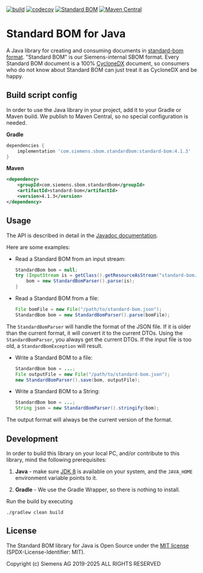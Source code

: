 [![build](https://github.com/siemens/standard-bom-java/actions/workflows/build.yml/badge.svg)](https://github.com/siemens/standard-bom-java/actions/workflows/build.yml)
[![codecov](https://codecov.io/gh/siemens/standard-bom-java/graph/badge.svg?token=03UC0U5M10)](https://codecov.io/gh/siemens/standard-bom-java)
[![Standard BOM](https://img.shields.io/badge/Standard%20BOM-v3.0.0-1f425f.svg)](https://code.siemens.com/sbom/standard-bom/-/releases/v3.0.0)
[![Maven Central](https://img.shields.io/maven-central/v/com.siemens.sbom.standardbom/standard-bom)](https://central.sonatype.com/artifact/com.siemens.sbom.standardbom/standard-bom)


# Standard BOM for Java

A Java library for creating and consuming documents in
[standard-bom format](https://sbom.siemens.io/latest/format.html). "Standard BOM" is our Siemens-internal SBOM
format. Every Standard BOM document is a 100% [CycloneDX](https://cyclonedx.org/) document, so consumers who do not
know about Standard BOM can just treat it as CycloneDX and be happy.


## Build script config

In order to use the Java library in your project, add it to your Gradle or Maven build. We publish to Maven Central,
so no special configuration is needed.

**Gradle**
```groovy
dependencies {
    implementation 'com.siemens.sbom.standardbom:standard-bom:4.1.3'
}
```

**Maven**
```xml
<dependency>
    <groupId>com.siemens.sbom.standardbom</groupId>
    <artifactId>standard-bom</artifactId>
    <version>4.1.3</version>
</dependency>
```


## Usage

The API is described in detail in the
[Javadoc documentation](https://siemens.github.io/standard-bom-java/latest/).

Here are some examples:

- Read a Standard BOM from an input stream:
  ```java
  StandardBom bom = null;
  try (InputStream is = getClass().getResourceAsStream("standard-bom.json")) {
      bom = new StandardBomParser().parse(is);
  }
  ```
- Read a Standard BOM from a file:
  ```java
  File bomFile = new File("/path/to/standard-bom.json");
  StandardBom bom = new StandardBomParser().parse(bomFile);
  ```

The `StandardBomParser` will handle the format of the JSON file. If it is older than the current format, it will
convert it to the current DTOs. Using the `StandardBomParser`, you always get the current DTOs. If the input file is
too old, a `StandardBomException` will result.

- Write a Standard BOM to a file:
  ```java
  StandardBom bom = ...;
  File outputFile = new File("/path/to/standard-bom.json");
  new StandardBomParser().save(bom, outputFile);
  ```
- Write a Standard BOM to a String:
  ```java
  StandardBom bom = ...;
  String json = new StandardBomParser().stringify(bom);
  ```

The output format will always be the current version of the format.


## Development

In order to build this library on your local PC, and/or contribute to this library, mind the following prerequisites:

1. **Java** - make sure [JDK 8](https://adoptium.net/temurin/releases/?version=8) is available on your system, and
   the `JAVA_HOME` environment variable points to it.

2. **Gradle** - We use the Gradle Wrapper, so there is nothing to install.

Run the build by executing

```
./gradlew clean build
```


## License

The Standard BOM library for Java is Open Source under the [MIT license](LICENSE) (SPDX-License-Identifier: MIT).

Copyright (c) Siemens AG 2019-2025 ALL RIGHTS RESERVED
